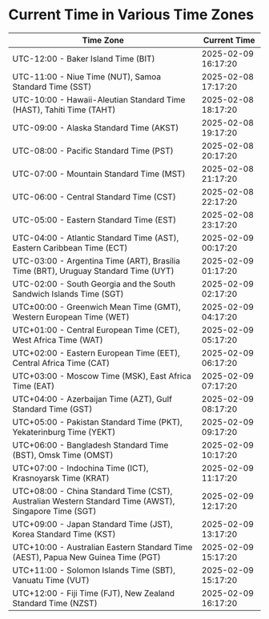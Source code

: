 # Current Time in Various Time Zones

| Time Zone | Current Time |
|-----------|--------------|
| UTC-12:00 - Baker Island Time (BIT) | 2025-02-09 16:17:20 |
| UTC-11:00 - Niue Time (NUT), Samoa Standard Time (SST) | 2025-02-08 17:17:20 |
| UTC-10:00 - Hawaii-Aleutian Standard Time (HAST), Tahiti Time (TAHT) | 2025-02-08 18:17:20 |
| UTC-09:00 - Alaska Standard Time (AKST) | 2025-02-08 19:17:20 |
| UTC-08:00 - Pacific Standard Time (PST) | 2025-02-08 20:17:20 |
| UTC-07:00 - Mountain Standard Time (MST) | 2025-02-08 21:17:20 |
| UTC-06:00 - Central Standard Time (CST) | 2025-02-08 22:17:20 |
| UTC-05:00 - Eastern Standard Time (EST) | 2025-02-08 23:17:20 |
| UTC-04:00 - Atlantic Standard Time (AST), Eastern Caribbean Time (ECT) | 2025-02-09 00:17:20 |
| UTC-03:00 - Argentina Time (ART), Brasília Time (BRT), Uruguay Standard Time (UYT) | 2025-02-09 01:17:20 |
| UTC-02:00 - South Georgia and the South Sandwich Islands Time (SGT) | 2025-02-09 02:17:20 |
| UTC±00:00 - Greenwich Mean Time (GMT), Western European Time (WET) | 2025-02-09 04:17:20 |
| UTC+01:00 - Central European Time (CET), West Africa Time (WAT) | 2025-02-09 05:17:20 |
| UTC+02:00 - Eastern European Time (EET), Central Africa Time (CAT) | 2025-02-09 06:17:20 |
| UTC+03:00 - Moscow Time (MSK), East Africa Time (EAT) | 2025-02-09 07:17:20 |
| UTC+04:00 - Azerbaijan Time (AZT), Gulf Standard Time (GST) | 2025-02-09 08:17:20 |
| UTC+05:00 - Pakistan Standard Time (PKT), Yekaterinburg Time (YEKT) | 2025-02-09 09:17:20 |
| UTC+06:00 - Bangladesh Standard Time (BST), Omsk Time (OMST) | 2025-02-09 10:17:20 |
| UTC+07:00 - Indochina Time (ICT), Krasnoyarsk Time (KRAT) | 2025-02-09 11:17:20 |
| UTC+08:00 - China Standard Time (CST), Australian Western Standard Time (AWST), Singapore Time (SGT) | 2025-02-09 12:17:20 |
| UTC+09:00 - Japan Standard Time (JST), Korea Standard Time (KST) | 2025-02-09 13:17:20 |
| UTC+10:00 - Australian Eastern Standard Time (AEST), Papua New Guinea Time (PGT) | 2025-02-09 15:17:20 |
| UTC+11:00 - Solomon Islands Time (SBT), Vanuatu Time (VUT) | 2025-02-09 15:17:20 |
| UTC+12:00 - Fiji Time (FJT), New Zealand Standard Time (NZST) | 2025-02-09 16:17:20 |
